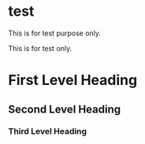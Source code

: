 # test
This is for test purpose only.

This is for test only. 

# First Level Heading
## Second Level Heading
### Third Level Heading 
